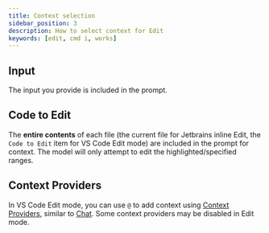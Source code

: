 ```yaml
---
title: Context selection
sidebar_position: 3
description: How to select context for Edit
keywords: [edit, cmd i, works]
---
```


## Input

The input you provide is included in the prompt.

## Code to Edit

The **entire contents** of each file (the current file for Jetbrains inline Edit, the `Code to Edit` item for VS Code Edit mode) are included in the prompt for context. The model will only attempt to edit the highlighted/specified ranges.

## Context Providers

In VS Code Edit mode, you can use `@` to add context using [Context Providers](../customize/context-providers.mdx), similar to [Chat](../chat/context-selection.md). Some context providers may be disabled in Edit mode.
